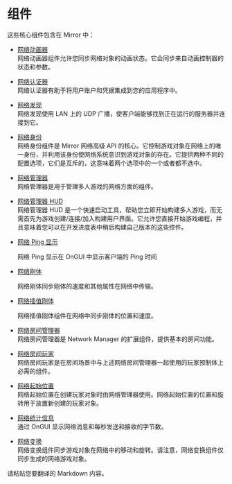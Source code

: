 # 组件

这些核心组件包含在 Mirror 中：

* [网络动画器](network-animator.md)\
  网络动画器组件允许您同步网络对象的动画状态。它会同步来自动画控制器的状态和参数。
* [网络认证器](network-authenticators/)\
  网络认证器有助于将用户账户和凭据集成到您的应用程序中。
* [网络发现](network-discovery.md)\
  网络发现使用 LAN 上的 UDP 广播，使客户端能够找到正在运行的服务器并连接到它。
* [网络身份](network-identity.md)\
  网络身份组件是 Mirror 网络高级 API 的核心。它控制游戏对象在网络上的唯一身份，并利用该身份使网络系统意识到游戏对象的存在。它提供两种不同的配置选项，它们是互斥的，这意味着两个选项中的一个或者都不选中。
* [网络管理器](network-manager.md)\
  网络管理器是用于管理多人游戏的网络方面的组件。
* [网络管理器 HUD](network-manager-hud.md)\
  网络管理器 HUD 是一个快速启动工具，帮助您立即开始构建多人游戏，而无需首先为游戏创建/连接/加入构建用户界面。它允许您直接开始游戏编程，并且意味着您可以在开发进度表中稍后构建自己版本的这些控件。
*   [网络 Ping 显示](network-ping-display.md)

    网络 Ping 显示在 OnGUI 中显示客户端的 Ping 时间
*   [网络刚体](network-rigidbody.md)

    网络刚体同步刚体的速度和其他属性在网络中传输。
*   [网络插值刚体](network-lerp-rigidbody.md)

    网络插值刚体组件在网络中同步刚体的位置和速度。&#x20;
* [网络房间管理器](network-room-manager.md)\
  网络房间管理器是 Network Manager 的扩展组件，提供基本的房间功能。
* [网络房间玩家](network-room-player.md)\
  网络房间玩家是在房间场景中与上述网络房间管理器一起使用的玩家预制体上必需的组件。
* [网络起始位置](network-start-position.md)\
  网络起始位置在创建玩家对象时由网络管理器使用。网络起始位置的位置和旋转用于放置新创建的玩家对象。
* [网络统计信息](network-statistics.md)\
  通过 OnGUI 显示网络消息和每秒发送和接收的字节数。
* [网络变换](network-transform/)\
  网络变换组件同步游戏对象在网络中的移动和旋转。请注意，网络变换组件仅同步生成的网络游戏对象。

请粘贴您要翻译的 Markdown 内容。
